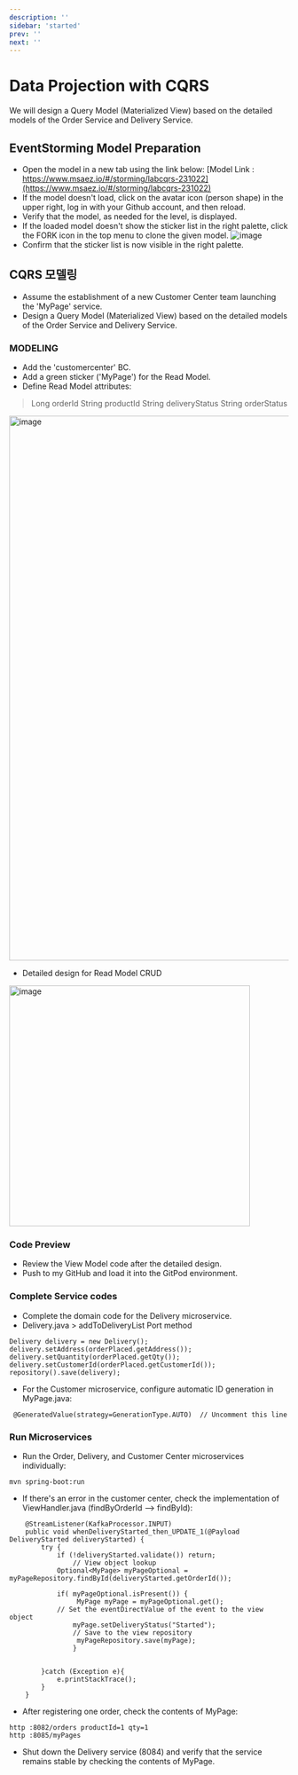 ```yaml
---
description: ''
sidebar: 'started'
prev: ''
next: ''
---
```


# Data Projection with CQRS

We will design a Query Model (Materialized View) based on the detailed models of the Order Service and Delivery Service.

## EventStorming Model Preparation

- Open the model in a new tab using the link below:
[Model Link : https://www.msaez.io/#/storming/labcqrs-231022](https://www.msaez.io/#/storming/labcqrs-231022)
- If the model doesn't load, click on the avatar icon (person shape) in the upper right, log in with your Github account, and then reload.
- Verify that the model, as needed for the level, is displayed.
- If the loaded model doesn't show the sticker list in the right palette, click the FORK icon in the top menu to clone the given model.
![image](https://github.com/acmexii/demo/assets/35618409/c9a4575c-d8e2-424b-9587-7ca789dca2e1)
- Confirm that the sticker list is now visible in the right palette.

## CQRS 모델링 

- Assume the establishment of a new Customer Center team launching the 'MyPage' service.
- Design a Query Model (Materialized View) based on the detailed models of the Order Service and Delivery Service.

### MODELING
- Add the 'customercenter' BC.
- Add a green sticker ('MyPage') for the Read Model.
- Define Read Model attributes:
> Long orderId 
> String productId
> String deliveryStatus
> String orderStatus

<img width="982" alt="image" src="https://user-images.githubusercontent.com/487999/191055790-5d6a529f-e2f7-49ab-8ee0-74d371f06090.png">

- Detailed design for Read Model CRUD
<img width="434" alt="image" src="https://user-images.githubusercontent.com/487999/191056403-fbdec62b-42ea-4261-8e4e-b631c6c6779a.png">

### Code Preview 
- Review the View Model code after the detailed design.
- Push to my GitHub and load it into the GitPod environment.

### Complete Service codes
- Complete the domain code for the Delivery microservice.
- Delivery.java > addToDeliveryList Port method
```
Delivery delivery = new Delivery();
delivery.setAddress(orderPlaced.getAddress());
delivery.setQuantity(orderPlaced.getQty());
delivery.setCustomerId(orderPlaced.getCustomerId());
repository().save(delivery);
```

- For the Customer microservice, configure automatic ID generation in MyPage.java:
```
 @GeneratedValue(strategy=GenerationType.AUTO)  // Uncomment this line
```

### Run Microservices
- Run the Order, Delivery, and Customer Center microservices individually:
```
mvn spring-boot:run
```
- If there's an error in the customer center, check the implementation of ViewHandler.java (findByOrderId --> findById):
```
    @StreamListener(KafkaProcessor.INPUT)
    public void whenDeliveryStarted_then_UPDATE_1(@Payload DeliveryStarted deliveryStarted) {
        try {
            if (!deliveryStarted.validate()) return;
                // View object lookup
            Optional<MyPage> myPageOptional = myPageRepository.findById(deliveryStarted.getOrderId());

            if( myPageOptional.isPresent()) {
                 MyPage myPage = myPageOptional.get();
            // Set the eventDirectValue of the event to the view object
                myPage.setDeliveryStatus("Started");    
                // Save to the view repository
                 myPageRepository.save(myPage);
                }


        }catch (Exception e){
            e.printStackTrace();
        }
    }

```
- After registering one order, check the contents of MyPage:
```
http :8082/orders productId=1 qty=1
http :8085/myPages
```
- Shut down the Delivery service (8084) and verify that the service remains stable by checking the contents of MyPage.